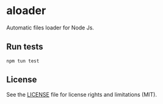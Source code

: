 # aloader
Automatic files loader for Node Js.

## Run tests

```
npm tun test
```

## License

See the [LICENSE](LICENSE.md) file for license rights and limitations (MIT).